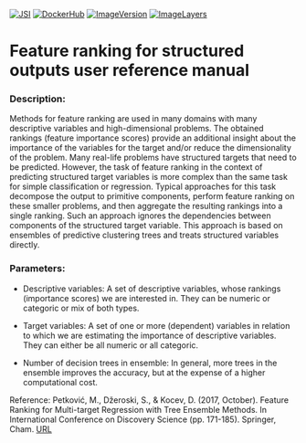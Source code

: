 [![JSI](https://img.shields.io/badge/JSI-KT-AF4C64.svg)](http://kt.ijs.si/)
[![DockerHub](https://img.shields.io/badge/docker-hbpmip%2Fjava--jsi--clus--fr-008bb8.svg)](https://hub.docker.com/r/hbpmip/java-jsi-clus-fr/)
[![ImageVersion](https://images.microbadger.com/badges/version/hbpmip/java-jsi-clus-fr.svg)](https://hub.docker.com/r/hbpmip/java-jsi-clus-fr/tags "hbpmip/java-jsi-clus-fr image tags")
[![ImageLayers](https://images.microbadger.com/badges/image/hbpmip/java-jsi-clus-fr.svg)](https://microbadger.com/#/images/hbpmip/java-jsi-clus-fr "hbpmip/java-jsi-clus-fr on microbadger")

# Feature ranking for structured outputs user reference manual

### Description:

Methods for feature ranking are used in many domains with many descriptive variables and high-dimensional problems. The obtained rankings (feature importance scores) provide an additional insight about the importance of the variables for the target and/or reduce the dimensionality of the problem. Many real-life problems have structured targets that need to be predicted. However, the task of feature ranking in the context of predicting structured target variables is more complex than the same task for simple classification or regression. Typical approaches for this task decompose the output to primitive components, perform feature ranking on these smaller problems, and then aggregate the resulting rankings into a single ranking. Such an approach ignores the dependencies between components of the structured target variable. This approach is based on ensembles of predictive clustering trees and treats structured variables directly.

### Parameters:

* Descriptive variables: A set of descriptive variables, whose rankings (importance scores) we are interested in. They can be numeric or categoric or mix of both types.

* Target variables: A set of one or more (dependent) variables in relation to which we are estimating the importance of descriptive variables. They can either be all numeric or all categoric.

* Number of decision trees in ensemble: In general, more trees in the ensemble improves the accuracy, but at the expense of a higher computational cost.

Reference: 
Petković, M., Džeroski, S., & Kocev, D. (2017, October). Feature Ranking for Multi-target Regression with Tree Ensemble Methods. In International Conference on Discovery Science (pp. 171-185). Springer, Cham. [URL](https://link.springer.com/chapter/10.1007/978-3-319-67786-6_13)